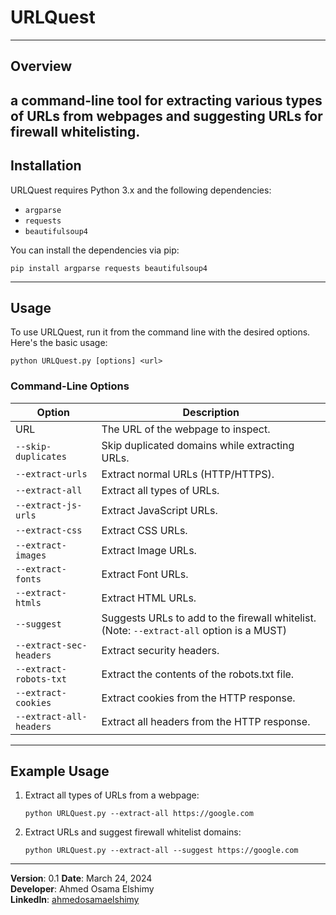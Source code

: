 # URLQuest
---
## Overview
a command-line tool for extracting various types of URLs from webpages and suggesting URLs for firewall whitelisting.
---

## Installation

URLQuest requires Python 3.x and the following dependencies:

- `argparse`
- `requests`
- `beautifulsoup4`

You can install the dependencies via pip:

```
pip install argparse requests beautifulsoup4
```
---
## Usage

To use URLQuest, run it from the command line with the desired options. Here's the basic usage:

```
python URLQuest.py [options] <url> 
```
### Command-Line Options

| Option                 | Description                                                                                               |
|------------------------|-----------------------------------------------------------------------------------------------------------|
| URL                    | The URL of the webpage to inspect.                                                                        |
| `--skip-duplicates`    | Skip duplicated domains while extracting URLs.                                                            |
| `--extract-urls`       | Extract normal URLs (HTTP/HTTPS).                                                                         |
| `--extract-all`        | Extract all types of URLs.                                                                                |
| `--extract-js-urls`    | Extract JavaScript URLs.                                                                                  |
| `--extract-css`        | Extract CSS URLs.                                                                                         |
| `--extract-images`     | Extract Image URLs.                                                                                       |
| `--extract-fonts`      | Extract Font URLs.                                                                                        |
| `--extract-htmls`      | Extract HTML URLs.                                                                                        |
| `--suggest`            | Suggests URLs to add to the firewall whitelist. (Note: `--extract-all` option is a MUST)                |
| `--extract-sec-headers`| Extract security headers.                                                                                 |
| `--extract-robots-txt` | Extract the contents of the robots.txt file.                                                              |
| `--extract-cookies`    | Extract cookies from the HTTP response.                                                                    |
| `--extract-all-headers`| Extract all headers from the HTTP response.                                                               |

---
## Example Usage
1. Extract all types of URLs from a webpage:
   ```
   python URLQuest.py --extract-all https://google.com
   ```

2. Extract URLs and suggest firewall whitelist domains:
   ```
   python URLQuest.py --extract-all --suggest https://google.com
   ```

---
**Version**: 0.1
**Date**: March 24, 2024  
**Developer**: Ahmed Osama Elshimy  
**LinkedIn**: [ahmedosamaelshimy](https://www.linkedin.com/in/ahmedosamaelshimy)

